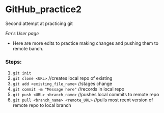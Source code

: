 # GitHub_practice2
Second attempt at practicing git

*Em's User page*

- Here are more edits to practice making changes and pushing them to remote banch.

### Steps:
1. ```git init```
2. ```git clone <URL>```    //creates local repo of existing
3. ```git add <existing_file_name>```   //stages change
4. ```git commit -m "Message here"```   //records in local repo
5. ```git push <URL> <branch_name>```   //pushes local commits to remote repo
6. ```git pull <branch_name> <remote_URL>``` //pulls most reent version of remote repo to local branch